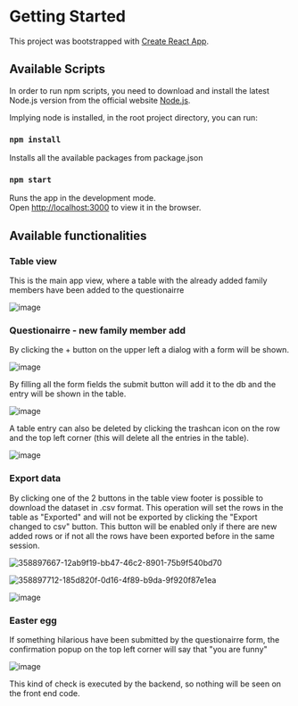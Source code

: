 # Getting Started
This project was bootstrapped with [Create React App](https://github.com/facebook/create-react-app).

## Available Scripts
In order to run npm scripts, you need to download and install the latest Node.js version from the official
website [Node.js](https://nodejs.org/).

Implying node is installed, in the root project directory, you can run:

### `npm install`
Installs all the available packages from package.json

### `npm start`
Runs the app in the development mode.\
Open [http://localhost:3000](http://localhost:3000) to view it in the browser.

## Available functionalities

### Table view
This is the main app view, where a table with the already added family members have been added to the questionairre

![image](https://github.com/user-attachments/assets/023c1290-1b77-4857-a286-4ac05b21e47c)

### Questionairre - new family member add
By clicking the + button on the upper left a dialog with a form will be shown.

![image](https://github.com/user-attachments/assets/26d1eaa5-b0c8-4361-bbc3-831e6e3bffdc)

By filling all the form fields the submit button will add it to the db and the entry will be shown in the table.

![image](https://github.com/user-attachments/assets/1765c6bb-4d8f-416a-868e-e67f66c050d9)

A table entry can also be deleted by clicking the trashcan icon on the row and the top left corner (this will delete all the entries in the table).

![image](https://github.com/user-attachments/assets/08129848-6927-4a80-87cb-65a9268048c5)

### Export data
By clicking one of the 2 buttons in the table view footer is possible to download the dataset in .csv format.
This operation will set the rows in the table as "Exported" and will not be exported by clicking the "Export changed to csv" button.
This button will be enabled only if there are new added rows or if not all the rows have been exported before in the same session.

![358897667-12ab9f19-bb47-46c2-8901-75b9f540bd70](https://github.com/user-attachments/assets/5231ef11-7b20-47e2-ad77-09f3bf1a9c8f)

![358897712-185d820f-0d16-4f89-b9da-9f920f87e1ea](https://github.com/user-attachments/assets/031eafb5-e5fc-4b4f-b3a0-42f34be42cd3)

![image](https://github.com/user-attachments/assets/fa3537ef-50cd-4d02-805e-f93684130762)

### Easter egg
If something hilarious have been submitted by the questionairre form, the confirmation popup on the top left corner will say that "you are funny"

![image](https://github.com/user-attachments/assets/938cc824-24b3-4b06-b1a7-80029e5c47c0)

This kind of check is executed by the backend, so nothing will be seen on the front end code.

